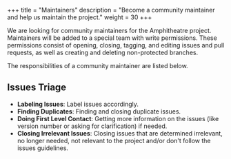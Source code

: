 +++
title = "Maintainers"
description = "Become a community maintainer and help us maintain the project."
weight = 30
+++

We are looking for community maintainers for the Amphitheatre project.
Maintainers will be added to a special team with write permissions. These
permissions consist of opening, closing, tagging, and editing issues and pull
requests, as well as creating and deleting non-protected branches.

The responsibilities of a community maintainer are listed below.

## Issues Triage

- **Labeling Issues**: Label issues accordingly.
- **Finding Duplicates**: Finding and closing duplicate issues.
- **Doing First Level Contact**: Getting more information on the issues (like
  version number or asking for clarification) if needed.
- **Closing Irrelevant Issues**: Closing issues that are determined irrelevant,
  no longer needed, not relevant to the project and/or don't follow the issues
  guidelines.

